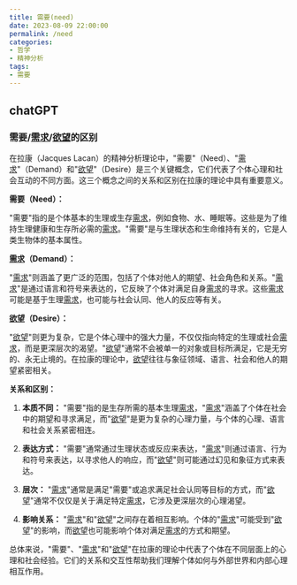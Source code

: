 ```yaml
---
title: 需要(need)
date: 2023-08-09 22:00:00
permalink: /need
categories:
- 哲学
- 精神分析
tags:
- 需要
---
```


## chatGPT
### 需要/[需求](/demand)/[欲望](/desire)的区别
在拉康（Jacques Lacan）的精神分析理论中，"需要"（Need）、"[需求](/demand)"（Demand）和"[欲望](/desire)"（Desire）是三个关键概念，它们代表了个体心理和社会互动的不同方面。这三个概念之间的关系和区别在拉康的理论中具有重要意义。

**需要（Need）：**

"需要"指的是个体基本的生理或生存[需求](/demand)，例如食物、水、睡眠等。这些是为了维持生理健康和生存所必需的[需求](/demand)。"需要"是与生理状态和生命维持有关的，它是人类生物体的基本属性。

**[需求](/demand)（Demand）：**

"[需求](/demand)"则涵盖了更广泛的范围，包括了个体对他人的期望、社会角色和关系。"[需求](/demand)"是通过语言和符号来表达的，它反映了个体对满足自身[需求](/demand)的寻求。这些[需求](/demand)可能是基于生理[需求](/demand)，也可能与社会认同、他人的反应等有关。

**[欲望](/desire)（Desire）：**

"[欲望](/desire)"则更为复杂，它是个体心理中的强大力量，不仅仅指向特定的生理或社会[需求](/demand)，而是更深层次的渴望。"[欲望](/desire)"通常不会被单一的对象或目标所满足，它是无穷的、永无止境的。在拉康的理论中，[欲望](/desire)往往与象征领域、语言、社会和他人的期望紧密相关。

**关系和区别：**

1. **本质不同：** "需要"指的是生存所需的基本生理[需求](/demand)，"[需求](/demand)"涵盖了个体在社会中的期望和寻求满足，而"[欲望](/desire)"是更为复杂的心理力量，与个体的心理、语言和社会关系紧密相连。

2. **表达方式：** "需要"通常通过生理状态或反应来表达，"[需求](/demand)"则通过语言、行为和符号来表达，以寻求他人的响应，而"[欲望](/desire)"则可能通过幻见和象征方式来表达。

3. **层次：** "[需求](/demand)"通常是满足"需要"或追求满足社会认同等目标的方式，而"[欲望](/desire)"通常不仅仅是关于满足特定[需求](/demand)，它涉及更深层次的心理渴望。

4. **影响关系：** "[需求](/demand)"和"[欲望](/desire)"之间存在着相互影响。个体的"[需求](/demand)"可能受到"[欲望](/desire)"的影响，而[欲望](/desire)也可能影响个体对满足[需求](/demand)的方式和期望。

总体来说，"需要"、"[需求](/demand)"和"[欲望](/desire)"在拉康的理论中代表了个体在不同层面上的心理和社会经验。它们的关系和交互性帮助我们理解个体如何与外部世界和内部心理相互作用。